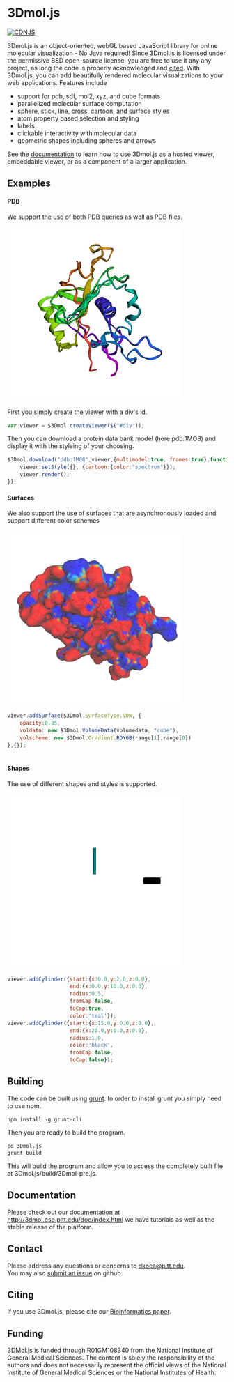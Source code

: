 
# 3Dmol.js
[![CDNJS](https://img.shields.io/cdnjs/v/3Dmol.svg)](https://cdnjs.com/libraries/3Dmol)

3Dmol.js is an object-oriented, webGL based JavaScript library for online molecular visualization - No Java required!
Since 3Dmol.js is licensed under the permissive BSD open-source license, you are free to use it any any project, 
as long the code is properly acknowledged and [cited](http://dx.doi.org/10.1093/bioinformatics/btu829).
With 3Dmol.js, you can add beautifully rendered molecular visualizations to your web applications.  Features include
 * support for pdb, sdf, mol2, xyz, and cube formats
 * parallelized molecular surface computation
 * sphere, stick, line, cross, cartoon, and surface styles
 * atom property based selection and styling
 * labels
 * clickable interactivity with molecular data
 * geometric shapes including spheres and arrows

See the [documentation](http://3dmol.csb.pitt.edu/doc/index.html) to learn how to use 3Dmol.js as a hosted viewer, embeddable viewer, or as a 
component of a larger application.
## Examples
	
#### PDB
We support the use of both PDB queries as well as PDB files.

![Alt Text](ReadMeIMGS/example1.png)

First you simply create the viewer with a div's id.
```javascript
var viewer = $3Dmol.createViewer($("#div"));
```
Then you can download a protein data bank model (here pdb:1MO8) and display it with the styleing of your choosing.

```javascript
$3Dmol.download("pdb:1MO8",viewer,{multimodel:true, frames:true},function(){
	viewer.setStyle({}, {cartoon:{color:"spectrum"}});
	viewer.render();
});

```
#### Surfaces
We also support the use of surfaces that are asynchronously loaded and support different color schemes

![Alt Text](ReadMeIMGS/example2.png)

```javascript
viewer.addSurface($3Dmol.SurfaceType.VDW, {
    opacity:0.85,
    voldata: new $3Dmol.VolumeData(volumedata, "cube"),
    volscheme: new $3Dmol.Gradient.ROYGB(range[1],range[0]) 
},{});              
        
```

#### Shapes
The use of different shapes and styles is supported.

![Alt Text](ReadMeIMGS/example3.png)

```javascript
viewer.addCylinder({start:{x:0.0,y:2.0,z:0.0},
    				end:{x:0.0,y:10.0,z:0.0},
                    radius:0.5,
                    fromCap:false,
                    toCap:true,
                    color:'teal'});
viewer.addCylinder({start:{x:15.0,y:0.0,z:0.0},
                    end:{x:20.0,y:0.0,z:0.0},
                    radius:1.0,
                    color:'black',
                    fromCap:false,
                    toCap:false});

```

## Building

The code can be built using [grunt](http://gruntjs.com/).
In order to install grunt you simply need to use npm.

	npm install -g grunt-cli

Then you are ready to build the program.

	cd 3Dmol.js
    grunt build

This will build the program and allow you to access the completely built file at 3Dmol.js/build/3Dmol-pre.js.

## Documentation
Please check out our documentation at http://3dmol.csb.pitt.edu/doc/index.html we have tutorials as well as the stable release of the platform.

## Contact

Please address any questions or concerns to [dkoes@pitt.edu](mailto:dkoes+3dmol@pitt.edu).  
You may also [submit an issue](https://github.com/dkoes/3Dmol.js/issues) on github.

## Citing

If you use 3Dmol.js, please cite our [Bioinformatics paper](http://bioinformatics.oxfordjournals.org/content/31/8/1322).

## Funding

3DMol.js is funded through R01GM108340 from the National Institute of General Medical Sciences. The content is solely the responsibility of the authors and does not necessarily represent the official views of the National Institute of General Medical Sciences or the National Institutes of Health.

